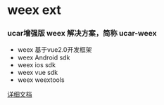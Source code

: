 # **weex ext**
###  ucar增强版 weex 解决方案，简称 ucar-weex
* weex 基于vue2.0开发框架
* weex Android sdk
* weex ios  sdk
* weex vue sdk
* weex weextools 


[详细文档](https://github.com/weexext/weexextwiki/wiki)
